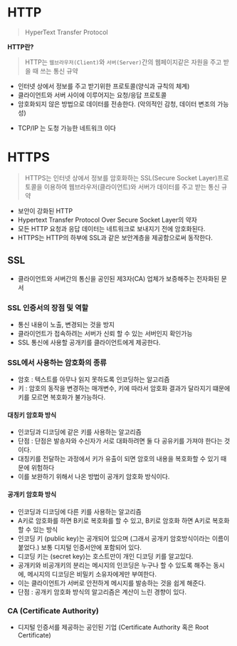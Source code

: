 #  HTTP

> HyperText Transfer Protocol

**HTTP란?**

> HTTP는 `웹브라우저(Client)`와 `서버(Server)`간의 웹페이지같은 자원을 주고 받을 때 쓰는 통신 규약

- 인터넷 상에서 정보를 주고 받기위한 프로토콜(양식과 규칙의 체계)
- 클라이언트와 서버 사이에 이루어지는 요청/응답 프로토콜
- 암호화되지 않은 방법으로 데이터를 전송한다. (악의적인 감청, 데이터 변조의 가능성)

* TCP/IP 는 도청 가능한 네트워크 이다

# HTTPS

> HTTPS는 인터넷 상에서 정보를 암호화하는 SSL(Secure Socket Layer)프로토콜을 이용하여 웹브라우저(클라이언트)와 서버가 데이터를 주고 받는 통신 규약

* 보안이 강화된 HTTP
* Hypertext Transfer Protocol Over Secure Socket Layer의 약자
* 모든 HTTP 요청과 응답 데이터는 네트워크로 보내지기 전에 암호화된다.
* HTTPS는 HTTP의 하부에 SSL과 같은 보안계층을 제공함으로써 동작한다.

## SSL

* 클라이언트와 서버간의 통신을 공인된 제3자(CA) 업체가 보증해주는 전자화된 문서

### SSL 인증서의 장점 및 역할

- 통신 내용이 노출, 변경되는 것을 방지
- 클라이언트가 접속하려는 서버가 신뢰 할 수 있는 서버인지 확인가능
- SSL 통신에 사용할 공개키를 클라이언트에게 제공한다.

### SSL에서 사용하는 암호화의 종류

- 암호 : 텍스트를 아무나 읽지 못하도록 인코딩하는 알고리즘
- 키 : 암호의 동작을 변경하는 매개변수, 키에 따라서 암호화 결과가 달라지기 떄문에 키를 모르면 복호화가 불가능하다.

#### 대칭키 암호화 방식

- 인코딩과 디코딩에 같은 키를 사용하는 알고리즘
- 단점 : 단점은 발송자와 수신자가 서로 대화하려면 둘 다 공유키를 가져야 한다는 것이다.
- 대칭키를 전달하는 과정에서 키가 유출이 되면 암호의 내용을 복호화할 수 있기 때문에 위험하다
- 이를 보완하기 위해서 나온 방법이 공개키 암호화 방식이다.

#### 공개키 암호화 방식

- 인코딩과 디코딩에 다른 키를 사용하는 알고리즘
- A키로 암호화를 하면 B키로 복호화를 할 수 있고, B키로 암호화 하면 A키로 복호화 할 수 있는 방식
- 인코딩 키 (public key)는 공개되어 있으며 (그래서 공개키 암호방식이라는 이름이 붙었다.) 보통 디지털 인증서안에 포함되어 있다.
- 디코딩 키는 (secret key)는 호스트만이 개인 디코딩 키를 알고있다.
- 공개키와 비공개키의 분리는 메시지의 인코딩은 누구나 할 수 있도록 해주는 동시에, 메시지의 디코딩은 비밀키 소유자에게만 부여한다.
- 이는 클라이언트가 서버로 안전하게 메시지를 발송하는 것을 쉽게 해준다.
- 단점 : 공개키 암호화 방식의 알고리즘은 계산이 느린 경향이 있다.

### CA (Certificate Authority)

- 디지털 인증서를 제공하는 공인된 기업 (Certificate Authority 혹은 Root Certificate)